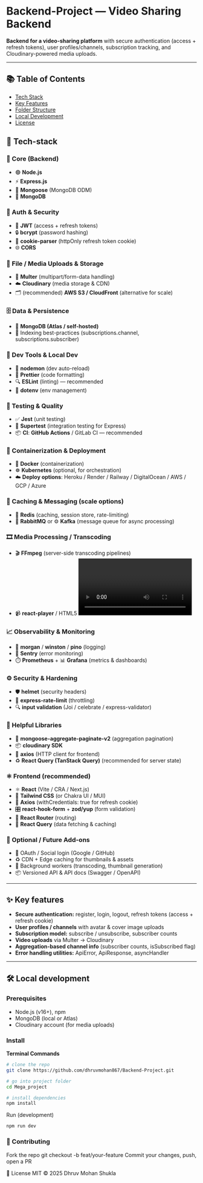 # **Backend-Project — Video Sharing Backend**

**Backend for a video-sharing platform** with secure authentication (access + refresh tokens), user profiles/channels, subscription tracking, and Cloudinary-powered media uploads.

---

## 📚 Table of Contents
- [Tech Stack](#Tech-stack)
- [Key Features](#key-features)
- [Folder Structure](#folder-structure)
- [Local Development](#local-development)
- [License](#License)

## 🔧 Tech-stack 
### 🧩 Core (Backend)
- 🟢 **Node.js**  
- ⚡ **Express.js**
- 🧭 **Mongoose** (MongoDB ODM)
- 🍃 **MongoDB**

### 🔐 Auth & Security
- 🔑 **JWT** (access + refresh tokens)
- 🔒 **bcrypt** (password hashing)
- 🍪 **cookie-parser** (httpOnly refresh token cookie)
- 🌐 **CORS**

### 📁 File / Media Uploads & Storage
- 📂 **Multer** (multipart/form-data handling)
- ☁️ **Cloudinary** (media storage & CDN)
- 🗂️ (recommended) **AWS S3 / CloudFront** (alternative for scale)

### 🗄️ Data & Persistence
- 🍃 **MongoDB (Atlas / self-hosted)**
- 🔎 Indexing best-practices (subscriptions.channel, subscriptions.subscriber)

### 🚀 Dev Tools & Local Dev
- 🔁 **nodemon** (dev auto-reload)
- 🎨 **Prettier** (code formatting)
- 🔍 **ESLint** (linting) — recommended
- 🔧 **dotenv** (env management)

### 🧪 Testing & Quality
- ✅ **Jest** (unit testing)
- 🧪 **Supertest** (integration testing for Express)
- 📦 **CI**: **GitHub Actions** / GitLab CI — recommended

### 🐳 Containerization & Deployment
- 🐳 **Docker** (containerization)
- ☸️ **Kubernetes** (optional, for orchestration)
- ☁️ **Deploy options**: Heroku / Render / Railway / DigitalOcean / AWS / GCP / Azure

### 🔁 Caching & Messaging (scale options)
- 🔁 **Redis** (caching, session store, rate-limiting)
- 🐇 **RabbitMQ** or ⚙️ **Kafka** (message queue for async processing)

### 🎞️ Media Processing / Transcoding
- 🎬 **FFmpeg** (server-side transcoding pipelines)
- 📹 **react-player** / HTML5 <video> (frontend playback)

### 📈 Observability & Monitoring
- 📝 **morgan** / **winston** / **pino** (logging)
- 🐞 **Sentry** (error monitoring)
- ⏱️ **Prometheus** + 📊 **Grafana** (metrics & dashboards)

### ⚙️ Security & Hardening
- 🛡️ **helmet** (security headers)
- 🧯 **express-rate-limit** (throttling)
- 🔍 **input validation** (Joi / celebrate / express-validator)

### 🔁 Helpful Libraries
- 🧾 **mongoose-aggregate-paginate-v2** (aggregation pagination)
- 📦 **cloudinary SDK**
- 🔗 **axios** (HTTP client for frontend)
- ♻️ **React Query (TanStack Query)** (recommended for server state)

### ⚛️ Frontend (recommended)
- ⚛️ **React** (Vite / CRA / Next.js)  
- 💨 **Tailwind CSS** (or Chakra UI / MUI)  
- 📡 **Axios** (withCredentials: true for refresh cookie)  
- 🎛️ **react-hook-form** + **zod/yup** (form validation)  
- 🧭 **React Router** (routing)  
- 🔄 **React Query** (data fetching & caching)

### 🧩 Optional / Future Add-ons
- 🔐 OAuth / Social login (Google / GitHub)  
- ♻️ CDN + Edge caching for thumbnails & assets  
- 🔂 Background workers (transcoding, thumbnail generation)  
- 📦 Versioned API & API docs (Swagger / OpenAPI)

---

## ✨ Key features
- **Secure authentication:** register, login, logout, refresh tokens (access + refresh cookie)  
- **User profiles / channels** with avatar & cover image uploads  
- **Subscription model:** subscribe / unsubscribe, subscriber counts  
- **Video uploads** via Multer → Cloudinary  
- **Aggregation-based channel info** (subscriber counts, isSubscribed flag)  
- **Error handling utilities:** ApiError, ApiResponse, asyncHandler

 ---

## 🛠️ Local development

### Prerequisites
- Node.js (v16+), npm  
- MongoDB (local or Atlas)  
- Cloudinary account (for media uploads)

### Install

**Terminal Commands**
```bash
# clone the repo
git clone https://github.com/dhruvmohan867/Backend-Project.git

# go into project folder
cd Mega_project

# install dependencies
npm install
```
Run (development)

```bash
npm run dev
```
### 🤝 Contributing

Fork the repo
git checkout -b feat/your-feature
Commit your changes, push, open a PR

📝 License
MIT © 2025 Dhruv Mohan Shukla



